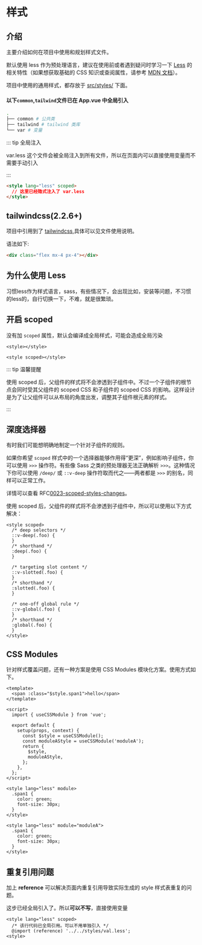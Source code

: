 # 样式

## 介绍

主要介绍如何在项目中使用和规划样式文件。

默认使用 less 作为预处理语言，建议在使用前或者遇到疑问时学习一下 [Less](http://lesscss.org/) 的相关特性（如果想获取基础的 CSS 知识或查阅属性，请参考 [MDN 文档](https://developer.mozilla.org/zh-CN/docs/Web/CSS/Reference)）。

项目中使用的通用样式，都存放于 [src/styles/](https://github.com/jekip/naive-ui-admin.git/tree/main/src/styles) 下面。

#### 以下`common`,`tailwind`文件已在 App.vue 中全局引入
```bash
.
├── common # 公共类
├── tailwind # tailwind 类库
└── var # 变量
```

::: tip 全局注入

var.less 这个文件会被全局注入到所有文件，所以在页面内可以直接使用变量而不需要手动引入

:::

```html
<style lang="less" scoped>
  // 这里已经隐式注入了 var.less
</style>
```

## tailwindcss(2.2.6+)

项目中引用到了 [tailwindcss](https://tailwindcss.com/docs),具体可以见文件使用说明。

语法如下:

```html
<div class="flex mx-4 px-4"></div>
```

## 为什么使用 Less

习惯less作为样式语言，sass，有些情况下，会出现比如，安装等问题，不习惯的less的，自行切换一下，不难，就是很繁琐。

## 开启 scoped

没有加 `scoped` 属性，默认会编译成全局样式，可能会造成全局污染

```vue
<style></style>

<style scoped></style>
```

::: tip 温馨提醒

使用 scoped 后，父组件的样式将不会渗透到子组件中。不过一个子组件的根节点会同时受其父组件的 scoped CSS 和子组件的 scoped CSS 的影响。这样设计是为了让父组件可以从布局的角度出发，调整其子组件根元素的样式。

:::

## 深度选择器

有时我们可能想明确地制定一个针对子组件的规则。

如果你希望 `scoped` 样式中的一个选择器能够作用得“更深”，例如影响子组件，你可以使用 `>>>` 操作符。有些像 Sass 之类的预处理器无法正确解析 `>>>`。这种情况下你可以使用 `/deep/` 或 `::v-deep` 操作符取而代之——两者都是 `>>>` 的别名，同样可以正常工作。

详情可以查看 RFC[0023-scoped-styles-changes](https://github.com/vuejs/rfcs/blob/master/active-rfcs/0023-scoped-styles-changes.md)。

使用 scoped 后，父组件的样式将不会渗透到子组件中，所以可以使用以下方式解决：

```vue
<style scoped>
  /* deep selectors */
  ::v-deep(.foo) {
  }
  /* shorthand */
  :deep(.foo) {
  }

  /* targeting slot content */
  ::v-slotted(.foo) {
  }
  /* shorthand */
  :slotted(.foo) {
  }

  /* one-off global rule */
  ::v-global(.foo) {
  }
  /* shorthand */
  :global(.foo) {
  }
</style>
```

## CSS Modules

针对样式覆盖问题，还有一种方案是使用 CSS Modules 模块化方案。使用方式如下。

```vue
<template>
  <span :class="$style.span1">hello</span>
</template>

<script>
  import { useCSSModule } from 'vue';

  export default {
    setup(props, context) {
      const $style = useCSSModule();
      const moduleAStyle = useCSSModule('moduleA');
      return {
        $style,
        moduleAStyle,
      };
    },
  };
</script>

<style lang="less" module>
  .span1 {
    color: green;
    font-size: 30px;
  }
</style>

<style lang="less" module="moduleA">
  .span1 {
    color: green;
    font-size: 30px;
  }
</style>
```

## 重复引用问题

加上 **reference** 可以解决页面内重复引用导致实际生成的 style 样式表重复的问题。

这步已经全局引入了。所以**可以不写**，直接使用变量

```vue
<style lang="less" scoped>
  /* 该行代码已全局引用。可以不用单独引入 */
  @import (reference) '../../styles/val.less';
<style>
```
